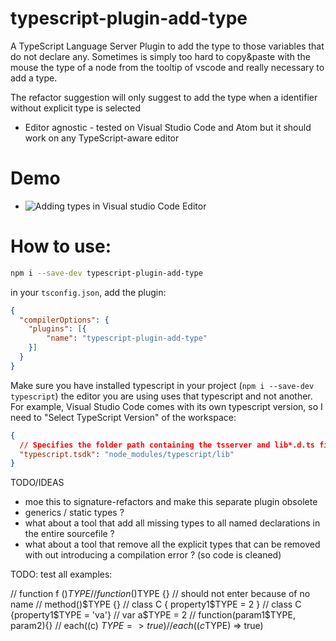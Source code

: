 # typescript-plugin-add-type


A TypeScript Language Server Plugin to add the type to those variables that do not declare any. Sometimes is simply too hard to copy&paste with the mouse the type of a node from the tooltip of vscode and really necessary to add a type. 

The refactor suggestion will only suggest to add the type when a identifier without explicit type is selected

 * Editor agnostic - tested on Visual Studio Code and Atom but it should work on any TypeScript-aware editor

# Demo

 * ![Adding types in Visual studio Code Editor](https://github.com/cancerberoSgx/typescript-plugins-of-mine/blob/master/typescript-plugin-add-type/doc-assets/vscode.gif?raw=true?p=.gif)


# How to use: 
```sh
npm i --save-dev typescript-plugin-add-type
```

in your `tsconfig.json`, add the plugin: 

```json
{
  "compilerOptions": {
    "plugins": [{
        "name": "typescript-plugin-add-type"
    }]
  }
}
```

Make sure you have installed typescript in your project (`npm i --save-dev typescript`) the editor you are using uses that typescript and not another. For example, Visual Studio Code comes with its own typescript version, so I need to "Select TypeScript Version" of the workspace: 
```json
{
  // Specifies the folder path containing the tsserver and lib*.d.ts files to use.
  "typescript.tsdk": "node_modules/typescript/lib"
}
```


TODO/IDEAS
 * moe this to signature-refactors and make this separate plugin obsolete
* generics / static types ? 
* what about a tool that add all missing types to all named declarations in the entire sourcefile ? 
* what about a tool that remove all the explicit types that can be removed with out introducing a compilation error ? (so code is cleaned)

TODO:  test all examples: 

  // function f ()$TYPE {}
  // function()$TYPE {} // should not enter because of no name
  // method()$TYPE {}
  // class C { property1$TYPE = 2 }
  // class C {property1$TYPE = 'va'}
  // var a$TYPE = 2
  // function(param1$TYPE, param2){}
  // each((c) $TYPE => true)
  // each((c$TYPE)  => true)